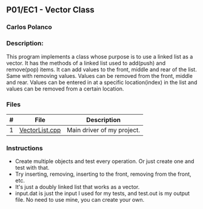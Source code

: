 ## P01/EC1 - Vector Class
### Carlos Polanco
### Description:

This program implements a class whose purpose is to use a linked list
as a vector. It has the methods of a linked list used to 
add(push) and remove(pop) items. It can add values to the front, 
middle and rear of the list. Same with removing values. Values can be
removed from the front, middle and rear. Values can be entered in at 
a specific location(index) in the list and values can be removed from 
a certain location. 

### Files
|   #   | File             | Description                                        |
| :---: | ---------------- | -------------------------------------------------- |
|   1   | [VectorList.cpp](./VectorList.cpp)        | Main driver of my project.|

### Instructions
- Create multiple objects and test every operation. Or just create one and test with that.  
- Try inserting, removing, inserting to the front, removing from the front, etc. 
- It's just a doubly linked list that works as a vector. 
- input.dat is just the input I used for my tests, and test.out is my output file. No need to use mine, you can create your own.
